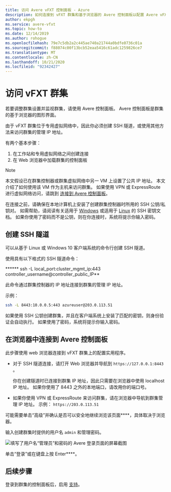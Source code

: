 ```yaml
---
title: 访问 Avere vFXT 控制面板 - Azure
description: 如何连接到 vFXT 群集和基于浏览器的 Avere 控制面板以配置 Avere vFXT
author: ekpgh
ms.service: avere-vfxt
ms.topic: how-to
ms.date: 12/14/2019
ms.author: rohogue
ms.openlocfilehash: 79e7c5db2a2c445ae740a21744a0bdfe0736c01a
ms.sourcegitcommit: f88074c00f13bcb52eaa5416c61adc1259826ce7
ms.translationtype: MT
ms.contentlocale: zh-CN
ms.lasthandoff: 10/21/2020
ms.locfileid: "92342427"
---
```

# <a name="access-the-vfxt-cluster"></a>访问 vFXT 群集

若要调整群集设置并监视群集，请使用 Avere 控制面板。 Avere 控制面板是群集的基于浏览器的图形界面。

由于 vFXT 群集位于专用虚拟网络中，因此你必须创建 SSH 隧道，或使用其他方法来访问群集的管理 IP 地址。

有两个基本步骤：

1. 在工作站和专用虚拟网络之间创建连接
1. 在 Web 浏览器中加载群集的控制面板

> [!NOTE]
> 本文假设已在群集控制器或群集虚拟网络中另一 VM 上设置了公共 IP 地址。 本文介绍了如何使用该 VM 作为主机来访问群集。 如果使用 VPN 或 ExpressRoute 进行虚拟网络访问，请跳到 [连接到 Avere 控制面板](#connect-to-the-avere-control-panel-in-a-browser)。

在连接之前，请确保在本地计算机上安装了创建群集控制器时所用的 SSH 公钥/私钥对。 如需帮助，请阅读有关适用于 [Windows](../virtual-machines/linux/ssh-from-windows.md) 或适用于 [Linux](../virtual-machines/linux/mac-create-ssh-keys.md) 的 SSH 密钥文档。 如果你使用了密码而不是公钥，则在你连接时，系统将提示你输入密码。

## <a name="create-an-ssh-tunnel"></a>创建 SSH 隧道

可以从基于 Linux 或 Windows 10 客户端系统的命令行创建 SSH 隧道。

使用具有以下格式的 SSH 隧道命令：

****** ssh -L local_port:cluster_mgmt_ip:443 controller_username\@controller_public_IP**

此命令通过群集控制器的 IP 地址连接到群集的管理 IP 地址。

示例：

```sh
ssh -L 8443:10.0.0.5:443 azureuser@203.0.113.51
```

如果使用 SSH 公钥创建群集，并且在客户端系统上安装了匹配的密钥，则身份验证会自动执行。 如果使用了密码，系统将提示你输入密码。

## <a name="connect-to-the-avere-control-panel-in-a-browser"></a>在浏览器中连接到 Avere 控制面板

此步骤使用 web 浏览器连接到 vFXT 群集上的配置实用程序。

* 对于 SSH 隧道连接，请打开 Web 浏览器并导航到 `https://127.0.0.1:8443` 。

  你在创建隧道时已连接到群集 IP 地址，因此只需要在浏览器中使用 localhost IP 地址。 如果你使用了 8443 之外的本地端口，请改用你的端口号。

* 如果你使用 VPN 或 ExpressRoute 来访问群集，请在浏览器中导航到群集管理 IP 地址。 示例： ``https://203.0.113.51``

可能需要单击“高级”并确认是否可以安全地继续浏览该页面****，具体取决于浏览器。

输入创建群集时提供的用户名 `admin` 和管理密码。

![填写了用户名“管理员”和密码的 Avere 登录页面的屏幕截图](media/avere-vfxt-gui-login.png)

单击“登录”或在键盘上按 Enter****。

## <a name="next-steps"></a>后续步骤

登录到群集的控制面板后，启用 [支持](avere-vfxt-enable-support.md)。